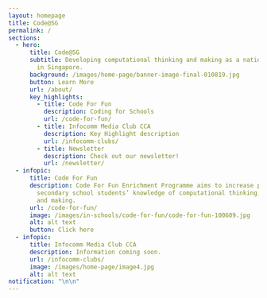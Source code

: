 ```yaml
---
layout: homepage
title: Code@SG
permalink: /
sections:
  - hero:
      title: Code@SG
      subtitle: Developing computational thinking and making as a national capability
        in Singapore.
      background: /images/home-page/banner-image-final-010819.jpg
      button: Learn More
      url: /about/
      key_highlights:
        - title: Code For Fun
          description: Coding for Schools
          url: /code-for-fun/
        - title: Infocomm Media Club CCA
          description: Key Highlight description
          url: /infocomm-clubs/
        - title: Newsletter
          description: Check out our newsletter!
          url: /newsletter/
  - infopic:
      title: Code For Fun
      description: Code For Fun Enrichment Programme aims to increase primary and
        secondary school students’ knowledge of computational thinking, coding
        and making.
      url: /code-for-fun/
      image: /images/in-schools/code-for-fun/code-for-fun-100609.jpg
      alt: alt text
      button: Click here
  - infopic:
      title: Infocomm Media Club CCA
      description: Information coming soon.
      url: /infocomm-clubs/
      image: /images/home-page/image4.jpg
      alt: alt text
notification: "\n\n"
---
```

